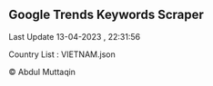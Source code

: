 

## Google Trends Keywords Scraper 
 
Last Update 13-04-2023 , 22:31:56

Country List :
VIETNAM.json



© Abdul Muttaqin 
